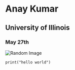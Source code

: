 # Anay Kumar
## University of Illinois
### May 27th

![Random Image](https://hatrabbits.com/wp-content/uploads/2017/01/random.jpg)

```python3
print("hello world")
```
